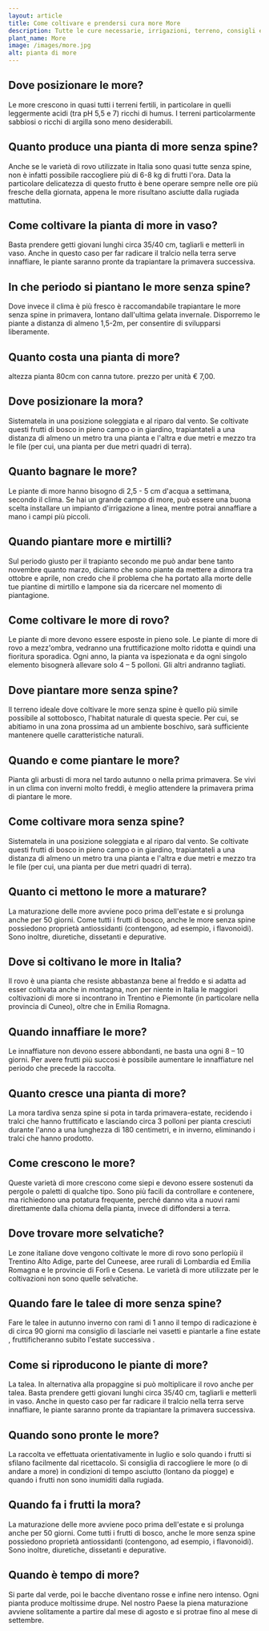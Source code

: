 ```yaml
---
layout: article
title: Come coltivare e prendersi cura more More
description: Tutte le cure necessarie, irrigazioni, terreno, consigli e molto altro sulla coltivazione more More
plant_name: More
image: /images/more.jpg
alt: pianta di more
---
```


## Dove posizionare le more?

 Le more crescono in quasi tutti i terreni fertili, in particolare in quelli leggermente acidi (tra pH 5,5 e 7) ricchi di humus. I terreni particolarmente sabbiosi o ricchi di argilla sono meno desiderabili.

## Quanto produce una pianta di more senza spine?

Anche se le varietà di rovo utilizzate in Italia sono quasi tutte senza spine, non è infatti possibile raccogliere più di 6-8 kg di frutti l'ora. Data la particolare delicatezza di questo frutto è bene operare sempre nelle ore più fresche della giornata, appena le more risultano asciutte dalla rugiada mattutina.

## Come coltivare la pianta di more in vaso?

Basta prendere getti giovani lunghi circa 35/40 cm, tagliarli e metterli in vaso. Anche in questo caso per far radicare il tralcio nella terra serve innaffiare, le piante saranno pronte da trapiantare la primavera successiva.

## In che periodo si piantano le more senza spine?

Dove invece il clima è più fresco è raccomandabile trapiantare le more senza spine in primavera, lontano dall'ultima gelata invernale. Disporremo le piante a distanza di almeno 1,5-2m, per consentire di svilupparsi liberamente.

## Quanto costa una pianta di more?

altezza pianta 80cm con canna tutore. prezzo per unità € 7,00.

## Dove posizionare la mora?

Sistematela in una posizione soleggiata e al riparo dal vento. Se coltivate questi frutti di bosco in pieno campo o in giardino, trapiantateli a una distanza di almeno un metro tra una pianta e l'altra e due metri e mezzo tra le file (per cui, una pianta per due metri quadri di terra).

## Quanto bagnare le more?

Le piante di more hanno bisogno di 2,5 - 5 cm d'acqua a settimana, secondo il clima. Se hai un grande campo di more, può essere una buona scelta installare un impianto d'irrigazione a linea, mentre potrai annaffiare a mano i campi più piccoli.

## Quando piantare more e mirtilli?

Sul periodo giusto per il trapianto secondo me può andar bene tanto novembre quanto marzo, diciamo che sono piante da mettere a dimora tra ottobre e aprile, non credo che il problema che ha portato alla morte delle tue piantine di mirtillo e lampone sia da ricercare nel momento di piantagione.

## Come coltivare le more di rovo?

Le piante di more devono essere esposte in pieno sole. Le piante di more di rovo a mezz'ombra, vedranno una fruttificazione molto ridotta e quindi una fioritura sporadica. Ogni anno, la pianta va ispezionata e da ogni singolo elemento bisognerà allevare solo 4 – 5 polloni. Gli altri andranno tagliati.

## Dove piantare more senza spine?

Il terreno ideale dove coltivare le more senza spine è quello più simile possibile al sottobosco, l'habitat naturale di questa specie. Per cui, se abitiamo in una zona prossima ad un ambiente boschivo, sarà sufficiente mantenere quelle caratteristiche naturali.

## Quando e come piantare le more?

Pianta gli arbusti di mora nel tardo autunno o nella prima primavera. Se vivi in un clima con inverni molto freddi, è meglio attendere la primavera prima di piantare le more.

## Come coltivare mora senza spine?

 Sistematela in una posizione soleggiata e al riparo dal vento. Se coltivate questi frutti di bosco in pieno campo o in giardino, trapiantateli a una distanza di almeno un metro tra una pianta e l'altra e due metri e mezzo tra le file (per cui, una pianta per due metri quadri di terra).

## Quanto ci mettono le more a maturare?

 La maturazione delle more avviene poco prima dell'estate e si prolunga anche per 50 giorni. Come tutti i frutti di bosco, anche le more senza spine possiedono proprietà antiossidanti (contengono, ad esempio, i flavonoidi). Sono inoltre, diuretiche, dissetanti e depurative.

## Dove si coltivano le more in Italia?

Il rovo è una pianta che resiste abbastanza bene al freddo e si adatta ad esser coltivata anche in montagna, non per niente in Italia le maggiori coltivazioni di more si incontrano in Trentino e Piemonte (in particolare nella provincia di Cuneo), oltre che in Emilia Romagna.

## Quando innaffiare le more?

Le innaffiature non devono essere abbondanti, ne basta una ogni 8 – 10 giorni. Per avere frutti più succosi è possibile aumentare le innaffiature nel periodo che precede la raccolta.

## Quanto cresce una pianta di more?

 La mora tardiva senza spine si pota in tarda primavera-estate, recidendo i tralci che hanno fruttificato e lasciando circa 3 polloni per pianta cresciuti durante l'anno a una lunghezza di 180 centimetri, e in inverno, eliminando i tralci che hanno prodotto.

## Come crescono le more?

Queste varietà di more crescono come siepi e devono essere sostenuti da pergole o paletti di qualche tipo. Sono più facili da controllare e contenere, ma richiedono una potatura frequente, perché danno vita a nuovi rami direttamente dalla chioma della pianta, invece di diffondersi a terra.

## Dove trovare more selvatiche?

Le zone italiane dove vengono coltivate le more di rovo sono perlopiù il Trentino Alto Adige, parte del Cuneese, aree rurali di Lombardia ed Emilia Romagna e le provincie di Forlì e Cesena. Le varietà di more utilizzate per le coltivazioni non sono quelle selvatiche.

## Quando fare le talee di more senza spine?

Fare le talee in autunno inverno con rami di 1 anno il tempo di radicazione è di circa 90 giorni ma consiglio di lasciarle nei vasetti e piantarle a fine estate , fruttificheranno subito l'estate successiva .

## Come si riproducono le piante di more?

La talea. In alternativa alla propaggine si può moltiplicare il rovo anche per talea. Basta prendere getti giovani lunghi circa 35/40 cm, tagliarli e metterli in vaso. Anche in questo caso per far radicare il tralcio nella terra serve innaffiare, le piante saranno pronte da trapiantare la primavera successiva.

## Quando sono pronte le more?

La raccolta ve effettuata orientativamente in luglio e solo quando i frutti si sfilano facilmente dal ricettacolo. Si consiglia di raccogliere le more (o di andare a more) in condizioni di tempo asciutto (lontano da piogge) e quando i frutti non sono inumiditi dalla rugiada.

## Quando fa i frutti la mora?

La maturazione delle more avviene poco prima dell'estate e si prolunga anche per 50 giorni. Come tutti i frutti di bosco, anche le more senza spine possiedono proprietà antiossidanti (contengono, ad esempio, i flavonoidi). Sono inoltre, diuretiche, dissetanti e depurative.

## Quando è tempo di more?

 Si parte dal verde, poi le bacche diventano rosse e infine nero intenso. Ogni pianta produce moltissime drupe. Nel nostro Paese la piena maturazione avviene solitamente a partire dal mese di agosto e si protrae fino al mese di settembre.

